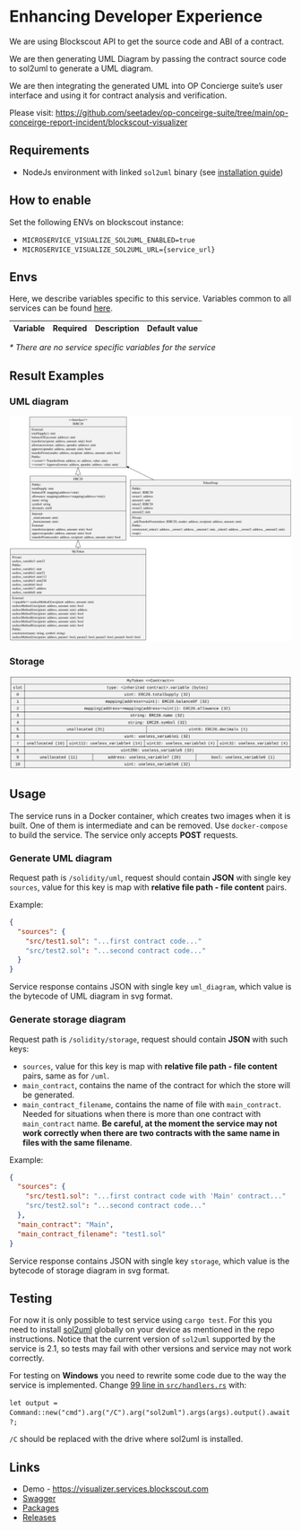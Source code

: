 # Enhancing Developer Experience 

We are using  Blockscout API to get the source code and ABI of a contract. 

We are then generating UML Diagram by passing the contract source code to sol2uml to generate a UML diagram. 

We are then integrating the generated UML into OP Concierge suite’s user interface and using it for contract analysis and verification. 

Please visit: https://github.com/seetadev/op-conceirge-suite/tree/main/op-conceirge-report-incident/blockscout-visualizer

## Requirements
- NodeJs environment with linked `sol2uml` binary (see [installation guide](https://github.com/naddison36/sol2uml?tab=readme-ov-file#install)) 

## How to enable
Set the following ENVs on blockscout instance:
- `MICROSERVICE_VISUALIZE_SOL2UML_ENABLED=true`
- `MICROSERVICE_VISUALIZE_SOL2UML_URL={service_url}`

## Envs
Here, we describe variables specific to this service. Variables common to all services can be found [here](../docs/common-envs.md).

[anchor]: <> (anchors.envs.start)

| Variable                                          | Required | Description                                                          | Default value                                      |
|---------------------------------------------------|----------|----------------------------------------------------------------------|----------------------------------------------------|

_* There are no service specific variables for the service_

[anchor]: <> (anchors.envs.end)

## Result Examples

### UML diagram

![img1](./visualizer-server/tests/samples/uml/large_project_many_methods.svg)

### Storage

![img2](./visualizer-server/tests/samples/storage/large_project_many_methods.svg)

## Usage

The service runs in a Docker container, which creates two images when it is built. One of them is intermediate and can be removed.
Use `docker-compose` to build the service. The service only accepts **POST** requests.

### Generate UML diagram

Request path is `/solidity/uml`, request should contain **JSON** with single key `sources`, value for this key is map with
**relative file path - file content** pairs.

Example:

```json
{
  "sources": {
    "src/test1.sol": "...first contract code..."
    "src/test2.sol": "...second contract code..."
  }
}
```

Service response contains JSON with single key `uml_diagram`, which value is the bytecode of UML diagram in svg format.

### Generate storage diagram

Request path is `/solidity/storage`, request should contain **JSON** with such keys:

- `sources`, value for this key is map with **relative file path - file content** pairs, same as for `/uml`.
- `main_contract`, contains the name of the contract for which the store will be generated.
- `main_contract_filename`, contains the name of file with `main_contract`. Needed for situations when
there is more than one contract with `main_contract` name. **Be careful, at the moment the service may not work correctly
when there are two contracts with the same name in files with the same filename**.

Example:

```json
{
  "sources": {
    "src/test1.sol": "...first contract code with 'Main' contract..."
    "src/test2.sol": "...second contract code..."
  },
  "main_contract": "Main",
  "main_contract_filename": "test1.sol"
}
```

Service response contains JSON with single key `storage`, which value is the bytecode of storage diagram in svg format.

## Testing

For now it is only possible to test service using `cargo test`. For this you need to install [sol2uml](https://github.com/naddison36/sol2uml)
globally on your device as mentioned in the repo instructions. Notice that the current version of `sol2uml` supported by the service is 2.1, so tests
may fail with other versions and service may not work correctly.

For testing on **Windows** you need to rewrite some code due to the way the service is implemented. Change
[99 line in `src/handlers.rs`](./src/handlers.rs#L99) with:

```let output = Command::new("cmd").arg("/C").arg("sol2uml").args(args).output().await?;```

`/C` should be replaced with the drive where sol2uml is installed.

## Links
- Demo - https://visualizer.services.blockscout.com
- [Swagger](https://blockscout.github.io/swaggers/services/visualizer/index.html)
- [Packages](https://github.com/blockscout/blockscout-rs/pkgs/container/visualizer)
- [Releases](https://github.com/blockscout/blockscout-rs/releases?q=visualizer&expanded=true)
